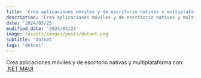 ```yaml
---
title: 'Crea aplicaciones móviles y de escritorio nativas y multiplataforma con .NET MAUI'
description: 'Crea aplicaciones móviles y de escritorio nativas y multiplataforma con .NET MAUI.'
date: '2024/03/25'
modified_date: '2024/03/25'
image: /assets/images/posts/dotnet.png
subtitle: 'dotnet'
tags: 'dotnet'
---
```


Crea aplicaciones móviles y de escritorio nativas y multiplataforma con: [.NET MAUI](https://dotnet.microsoft.com/en-us/apps/maui)
